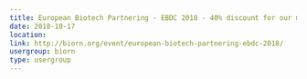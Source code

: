 ```yaml
---
title: European Biotech Partnering - EBDC 2018 - 40% discount for our members
date: 2018-10-17
location: 
link: http://biorn.org/event/european-biotech-partnering-ebdc-2018/
usergroup: biorn
type: usergroup
---
```

